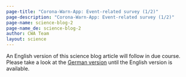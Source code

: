 ```yaml
---
page-title: "Corona-Warn-App: Event-related survey (1/2)"
page-description: "Corona-Warn-App: Event-related survey (1/2)"
page-name: science-blog-2
page-name_de: science-blog-2
author: CWA Team
layout: science
---
```


An English version of this science blog article will follow in due course. Please take a look at the [German version](/de/science/2021-07-08-science-blog-2) until the English version is available.

<!-- overview -->
